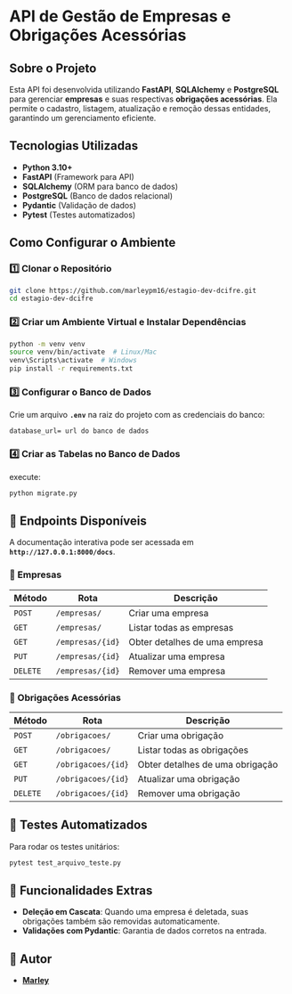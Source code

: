 #  API de Gestão de Empresas e Obrigações Acessórias

##  Sobre o Projeto
Esta API foi desenvolvida utilizando **FastAPI**, **SQLAlchemy** e **PostgreSQL** para gerenciar **empresas** e suas respectivas **obrigações acessórias**. Ela permite o cadastro, listagem, atualização e remoção dessas entidades, garantindo um gerenciamento eficiente.

##  Tecnologias Utilizadas
- **Python 3.10+**
- **FastAPI** (Framework para API)
- **SQLAlchemy** (ORM para banco de dados)
- **PostgreSQL** (Banco de dados relacional)
- **Pydantic** (Validação de dados)
- **Pytest** (Testes automatizados)

##  Como Configurar o Ambiente

### 1️⃣ Clonar o Repositório
```bash
git clone https://github.com/marleypm16/estagio-dev-dcifre.git
cd estagio-dev-dcifre
```

### 2️⃣ Criar um Ambiente Virtual e Instalar Dependências
```bash
python -m venv venv
source venv/bin/activate  # Linux/Mac
venv\Scripts\activate  # Windows
pip install -r requirements.txt
```

### 3️⃣ Configurar o Banco de Dados
Crie um arquivo **`.env`** na raiz do projeto com as credenciais do banco:
```
database_url= url do banco de dados
```

### 4️⃣ Criar as Tabelas no Banco de Dados
 execute:
```bash
python migrate.py
```

## 🔧 Endpoints Disponíveis
A documentação interativa pode ser acessada em **`http://127.0.0.1:8000/docs`**.

### 🏢 Empresas
| Método  | Rota            | Descrição |
|---------|----------------|-------------|
| `POST`  | `/empresas/`   | Criar uma empresa |
| `GET`   | `/empresas/`   | Listar todas as empresas |
| `GET`   | `/empresas/{id}` | Obter detalhes de uma empresa |
| `PUT`   | `/empresas/{id}` | Atualizar uma empresa |
| `DELETE` | `/empresas/{id}` | Remover uma empresa |

### 📜 Obrigações Acessórias
| Método  | Rota                    | Descrição |
|---------|--------------------------|-------------|
| `POST`  | `/obrigacoes/`          | Criar uma obrigação |
| `GET`   | `/obrigacoes/`          | Listar todas as obrigações |
| `GET`   | `/obrigacoes/{id}`      | Obter detalhes de uma obrigação |
| `PUT`   | `/obrigacoes/{id}`      | Atualizar uma obrigação |
| `DELETE` | `/obrigacoes/{id}`      | Remover uma obrigação |

## 🧪 Testes Automatizados
Para rodar os testes unitários:
```bash
pytest test_arquivo_teste.py
```

## 📌 Funcionalidades Extras
- **Deleção em Cascata**: Quando uma empresa é deletada, suas obrigações também são removidas automaticamente.
- **Validações com Pydantic**: Garantia de dados corretos na entrada.

## 📌 Autor
- **[Marley](https://github.com/marleypm16/)**

